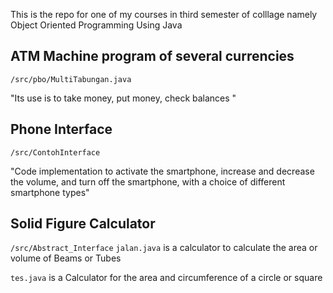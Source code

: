 
This is the repo for one of my courses in third semester of colllage namely Object Oriented Programming Using Java
## ATM Machine program of several currencies
`/src/pbo/MultiTabungan.java`

"Its use is to take money, put money, check balances "

## Phone Interface
`/src/ContohInterface`

"Code implementation to activate the smartphone, increase and decrease the volume, and turn off the smartphone, with a choice of different smartphone types"

## Solid Figure Calculator
`/src/Abstract_Interface`
`jalan.java` is a calculator to calculate the area or volume of Beams or Tubes


`tes.java` is a Calculator for the area and circumference of a circle or square


